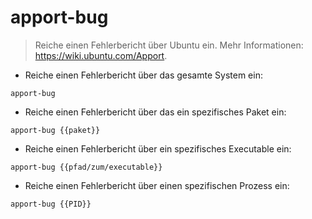 # apport-bug

> Reiche einen Fehlerbericht über Ubuntu ein.
> Mehr Informationen: <https://wiki.ubuntu.com/Apport>.

- Reiche einen Fehlerbericht über das gesamte System ein:

`apport-bug`

- Reiche einen Fehlerbericht über das ein spezifisches Paket ein:

`apport-bug {{paket}}`

- Reiche einen Fehlerbericht über ein spezifisches Executable ein:

`apport-bug {{pfad/zum/executable}}`

- Reiche einen Fehlerbericht über einen spezifischen Prozess ein:

`apport-bug {{PID}}`
